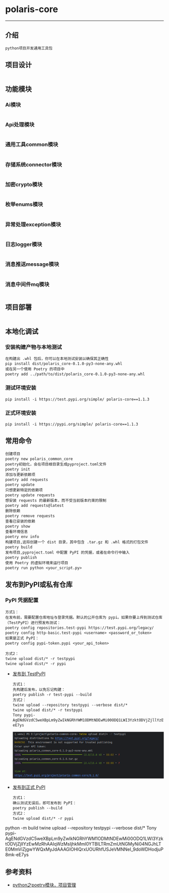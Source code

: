 
# polaris-core

---


## 介绍
```.text
python项目开发通用工具包
```

## 项目设计
```.text

```


## 功能模块
### Ai模块
```.text

```
### Api处理模块
```.text

```
### 通用工具common模块
```.text

```
### 存储系统connector模块
```.text

```
### 加密crypto模块
```.text

```
### 枚举enums模块
```.text

```
### 异常处理exception模块
```.text

```
### 日志logger模块
```.text

```
### 消息推送message模块
```.text

```
### 消息中间件mq模块
```.text

```



## 项目部署
```.text

```

## 本地化调试
### 安装构建产物与本地测试
```.text
在构建出 .whl 包后，你可以在本地测试安装以确保其正确性
pip install dist/polaris_core-0.1.0-py3-none-any.whl
或在另一个使用 Poetry 的项目中
poetry add ../path/to/dist/polaris_core-0.1.0-py3-none-any.whl
```
### 测试环境安装
```.text
pip install -i https://test.pypi.org/simple/ polaris-core==1.1.3
```
### 正式环境安装
```.text
pip install -i https://pypi.org/simple/ polaris-core==1.1.3
```


## 常用命令
```.text
创建项目
poetry new polaris_common_core
poetry初始化，会在项目根目录生成pyproject.toml文件
poetry init
添加与更新依赖项
poetry add requests
poetry update
只想更新特定的依赖项
poetry update requests
想安装 requests 的最新版本，而不受当前版本约束的限制
poetry add requests@latest
删除依赖
poetry remove requests
查看已安装的依赖
poetry show
查看环境信息
poetry env info
构建项目,这将创建一个 dist 目录，其中包含 .tar.gz 和 .whl 格式的打包文件
poetry build
发布项目,pyproject.toml 中配置 PyPI 的凭据，或者在命令行中输入
poetry publish
使用 Poetry 的虚拟环境来运行项目
poetry run python <your_script.py>
```

## 发布到PyPI或私有仓库
### PyPI 凭据配置
```.text
方式1：
在发布前，需要配置仓库地址与登录凭据。默认的公开仓库为 pypi。如果你要上传到测试仓库（TestPyPI）进行预发布测试：
poetry config repositories.test-pypi https://test.pypi.org/legacy/
poetry config http-basic.test-pypi <username> <password_or_token>
如果是正式 PyPI：
poetry config pypi-token.pypi <your_api_token>

方式2：
twine upload dist/* -r testpypi
twine upload dist/* -r pypi
```
- [发布到 TestPyPI]()
  ```.text
  方式1：
  先构建后发布，以免忘记构建：
  poetry publish -r test-pypi --build
  方式2：
  twine upload --repository testpypi --verbose dist/*
  twine upload dist/* -r testpypi
  Tony pypi-AgENdGVzdC5weXBpLm9yZwIkNGRhYWM1ODMtNDEwMi00ODQ1LWI3YzktODVjZjllYzEwMzRhAAIqWzMsIjhkMmI0YTBlLTRmZmUtNGMyNi04NGJhLTE0MmViZjgwYWQxMyJdAAAGIOHlQrxUOURhfUSJeVMNNeI_9doWDHodjuP8mk-eE7ys
  ```
  ![img](/docs/imgs/642375874689070.png) </br>

- [发布到正式 PyPI]()
  ```.text
  方式1：
  确认测试无误后，即可发布到 PyPI：
  poetry publish --build
  方式2：
  twine upload dist/* -r pypi
  ```


python -m build
twine upload --repository testpypi --verbose dist/*
Tony pypi-AgENdGVzdC5weXBpLm9yZwIkNGRhYWM1ODMtNDEwMi00ODQ1LWI3YzktODVjZjllYzEwMzRhAAIqWzMsIjhkMmI0YTBlLTRmZmUtNGMyNi04NGJhLTE0MmViZjgwYWQxMyJdAAAGIOHlQrxUOURhfUSJeVMNNeI_9doWDHodjuP8mk-eE7ys

## 参考资料
- [python之poetry模块，项目管理](https://blog.csdn.net/randy521520/article/details/135305694)



